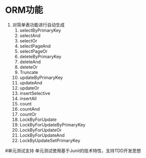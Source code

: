 # ORM功能

1. 对简单表功能进行自动生成
   1. selectByPrimaryKey
   2. selectAnd
   3. selectOr
   4. selectPageAnd
   5. selectPageOr
   6. deleteByPrimaryKey
   7. deleteAnd
   8. deleteOr
   9. Truncate
   10. updateByPrimaryKey
   11. updateAnd
   12. updateOr
   13. insertSelective
   14. insertAll
   15. count
   16. countAnd
   17. countOr
   18. LockByForUpdate
   19. LockByForUpdateByPrimaryKey
   20. LockByForUpdateOr
   21. LockByForUpdateAnd
   22. LockByUpdateSetPrimaryKey
   
 #单元测试支持
 单元测试使用基于Junit的技术特性，支持TDD开发思想